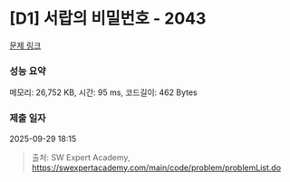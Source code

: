 # [D1] 서랍의 비밀번호 - 2043 

[문제 링크](https://swexpertacademy.com/main/code/problem/problemDetail.do?contestProbId=AV5QJ_8KAx8DFAUq) 

### 성능 요약

메모리: 26,752 KB, 시간: 95 ms, 코드길이: 462 Bytes

### 제출 일자

2025-09-29 18:15



> 출처: SW Expert Academy, https://swexpertacademy.com/main/code/problem/problemList.do